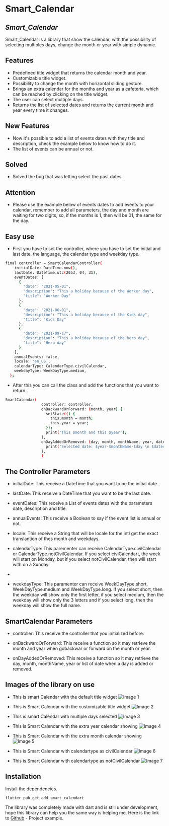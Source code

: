 # Smart_Calendar
## _Smart_Calendar_

Smart_Calendar is a library that show the calendar, with the possibility of selecting multiples days, change the month or year with simple dynamic.

## Features

- Predefined title widget that returns the calendar month and year.
- Customizable title widget.
- Possibility to change the month with horizontal sliding gesture.
- Brings an extra calendar for the months and year as a cafeteria, which can be reached by clicking on the title widget.
- The user can select multiple days.
- Returns the list of selected dates and returns the current month and year every time it changes.

## New Features
- Now it's possible to add a list of events dates with they title and description, check the example below to know how to do it.
- The list of events can be annual or not.

## Solved
- Solved the bug that was letting select the past dates.

## Attention
- Please use the example below of events dates to add events to your calendar, remember to add all parameters, the day and month are waiting for two digits, so, if the months is 1, then will be 01, the same for the day.

## Easy use
 - First you have to set the controller, where you have to set the initial and last date, the language, the calendar type and weekday type.
```sh
final controller = SmartCalendarController(
    initialDate: DateTime.now(),
    lastDate: DateTime.utc(2053, 04, 31),
    eventDates: [
      {
        "date": "2021-05-01",
        "description": "This a holiday because of the Worker day",
        "title": "Worker Day"
      },
      {
        "date": "2021-06-01",
        "description": "This a holiday because of the Kids day",
        "title": "Kids Day"
      },
      {
        "date": "2021-09-17",
        "description": "This a holiday because of the hero day",
        "title": "Hero day"
      }
    ],
    annualEvents: false,
    locale: 'en_US',
    calendarType: CalendarType.civilCalendar,
    weekdayType: WeekDayType.medium,
  );
```
 - After this you can call the class and add the functions that you want to return.
```sh
SmartCalendar(
                controller: controller,
                onBackwardOrForward: (month, year) {
                  setState(() {
                    this.month = month;
                    this.year = year;
                  });
                  print('This $month and this $year');
                },
                onDayAddedOrRemoved: (day, month, monthName, year, dates) {
                  print('Selected date: $year-$monthName-$day \n $dates');
                },
                )
```

## The Controller Parameters
- initialDate: This receive a DateTime that you want to be the initial date.

- lastDate: This receive a DateTime that you want to be the last date.

- eventDates: This receive a List of events dates with the parameters date, description and title.

- annualEvents: This receive a Boolean to say if the event list is annual or not.

- locale: This receive a String that will be locale for the intl get the exact translantion of thes month and weekdays.

- calendarType: This parementer can receive CalendarType.civilCalendar or CalendarType.notCivilCalendar. If you select civiCalendart, the week will start on Monday, but if you select notCivilCalendar, then will start with on a Sunday.
- 
- weekdayType: This paramenter can receive WeekDayType.short, WeekDayType.medium and WeekDayType.long. If you select short, then the weekday will show only the first letter, if you select medium, then the weekday will show only the 3 letters and if you select long, then the weekday will show the full name.

## SmartCalendar Parameters
- controller: This receive the controller that you initialized before.

- onBackwardOrForward: This receive a function so it may retrieve the month and year when gobackwar or forward on the month or year.

- onDayAddedOrRemoved: This receive a function so it may retrieve the day, month, monthName, year or list of date when a day is added or removed.

## Images of the library on use
 - This is smart Calendar with the default title widget
![Image 1](https://i.ibb.co/G9yYPsT/Whats-App-Image-2021-05-09-at-19-15-08.jpg)

 - This is Smart Calendar with the customizable title widget
![Image 2](https://i.ibb.co/FKMksbs/Whats-App-Image-2021-05-09-at-19-15-08-4.jpg)

 - This is smart Calendar with multiple days selected
![Image 3](https://i.ibb.co/ZYT04hr/Whats-App-Image-2021-05-09-at-19-15-08-2.jpg)

 - This is Smart Calendar with the extra year calendar showing
![Image 4](https://i.ibb.co/myj7pk5/Whats-App-Image-2021-05-09-at-19-15-08-3.jpg)

 - This is Smart Calendar with the extra month calendar showing
![Image 5](https://i.ibb.co/k8yzJhk/Whats-App-Image-2021-05-09-at-19-15-08-5.jpg)

 - This is Smart Calendar with calendartype as civilCalendar
![Image 6](https://i.ibb.co/YdK3zPh/Whats-App-Image-2021-05-09-at-19-15-08-7.jpg)

 - This is Smart Calendar with calendartype as notCivilCalendar
![Image 7](https://i.ibb.co/FKMksbs/Whats-App-Image-2021-05-09-at-19-15-08-4.jpg)

## Installation

Install the dependencies.

```sh
flutter pub get add smart_calendart
```

The library was completely made with dart and is still under development, hope this library can help you the same way is helping me. Here is the link to [Github](https://github.com/Marco4763/smart_calendar/blob/master/example/lib/main.dart) - Project example.